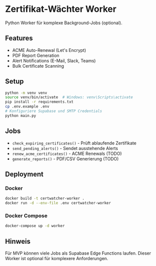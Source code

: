 # Zertifikat-Wächter Worker

Python Worker für komplexe Background-Jobs (optional).

## Features

- ACME Auto-Renewal (Let's Encrypt)
- PDF Report Generation
- Alert Notifications (E-Mail, Slack, Teams)
- Bulk Certificate Scanning

## Setup

```bash
python -m venv venv
source venv/bin/activate  # Windows: venv\Scripts\activate
pip install -r requirements.txt
cp .env.example .env
# Konfiguriere Supabase und SMTP Credentials
python main.py
```

## Jobs

- `check_expiring_certificates()` - Prüft ablaufende Zertifikate
- `send_pending_alerts()` - Sendet ausstehende Alerts
- `renew_acme_certificates()` - ACME Renewals (TODO)
- `generate_reports()` - PDF/CSV Generierung (TODO)

## Deployment

### Docker

```bash
docker build -t certwatcher-worker .
docker run -d --env-file .env certwatcher-worker
```

### Docker Compose

```bash
docker-compose up -d worker
```

## Hinweis

Für MVP können viele Jobs als Supabase Edge Functions laufen.
Dieser Worker ist optional für komplexere Anforderungen.


